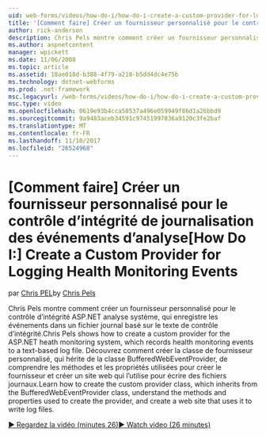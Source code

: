 ```yaml
---
uid: web-forms/videos/how-do-i/how-do-i-create-a-custom-provider-for-logging-health-monitoring-events
title: '[Comment faire] Créer un fournisseur personnalisé pour le contrôle d’intégrité de journalisation des événements d’analyse | Documents Microsoft'
author: rick-anderson
description: Chris Pels montre comment créer un fournisseur personnalisé pour le contrôle d’intégrité ASP.NET analyse système, qui enregistre les événements dans un fichier journal basé sur le texte de contrôle d’intégrité. Le...
ms.author: aspnetcontent
manager: wpickett
ms.date: 11/06/2008
ms.topic: article
ms.assetid: 18ae018d-b388-4f79-a218-b5dd4dc4e75b
ms.technology: dotnet-webforms
ms.prod: .net-framework
msc.legacyurl: /web-forms/videos/how-do-i/how-do-i-create-a-custom-provider-for-logging-health-monitoring-events
msc.type: video
ms.openlocfilehash: 0619e93b4cca58537a496e059949f86d1a26bbd9
ms.sourcegitcommit: 9a9483aceb34591c97451997036a9120c3fe2baf
ms.translationtype: MT
ms.contentlocale: fr-FR
ms.lasthandoff: 11/10/2017
ms.locfileid: "26524968"
---
```

<a name="how-do-i-create-a-custom-provider-for-logging-health-monitoring-events"></a><span data-ttu-id="d38fb-104">[Comment faire] Créer un fournisseur personnalisé pour le contrôle d’intégrité de journalisation des événements d’analyse</span><span class="sxs-lookup"><span data-stu-id="d38fb-104">[How Do I:] Create a Custom Provider for Logging Health Monitoring Events</span></span>
====================
<span data-ttu-id="d38fb-105">par [Chris PEL](https://twitter.com/chrispels)</span><span class="sxs-lookup"><span data-stu-id="d38fb-105">by [Chris Pels](https://twitter.com/chrispels)</span></span>

<span data-ttu-id="d38fb-106">Chris Pels montre comment créer un fournisseur personnalisé pour le contrôle d’intégrité ASP.NET analyse système, qui enregistre les événements dans un fichier journal basé sur le texte de contrôle d’intégrité.</span><span class="sxs-lookup"><span data-stu-id="d38fb-106">Chris Pels shows how to create a custom provider for the ASP.NET heath monitoring system, which records health monitoring events to a text-based log file.</span></span> <span data-ttu-id="d38fb-107">Découvrez comment créer la classe de fournisseur personnalisé, qui hérite de la classe BufferedWebEventProvider, de comprendre les méthodes et les propriétés utilisées pour créer le fournisseur et créer un site web qui l’utilise pour écrire des fichiers journaux.</span><span class="sxs-lookup"><span data-stu-id="d38fb-107">Learn how to create the custom provider class, which inherits from the BufferedWebEventProvider class, understand the methods and properties used to create the provider, and create a web site that uses it to write log files.</span></span>

[<span data-ttu-id="d38fb-108">&#9654; Regardez la vidéo (minutes 26)</span><span class="sxs-lookup"><span data-stu-id="d38fb-108">&#9654; Watch video (26 minutes)</span></span>](https://channel9.msdn.com/Blogs/ASP-NET-Site-Videos/how-do-i-create-a-custom-provider-for-logging-health-monitoring-events)
